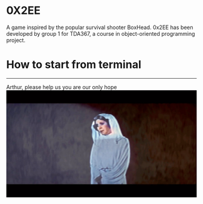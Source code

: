 0X2EE
========
A game inspired by the popular survival shooter BoxHead.
0x2EE has been developed by group 1 for TDA367, a course in
object-oriented programming project.

How to start from terminal
======

____
Arthur, please help us you are our only hope
![img_2.png](img_2.png)
